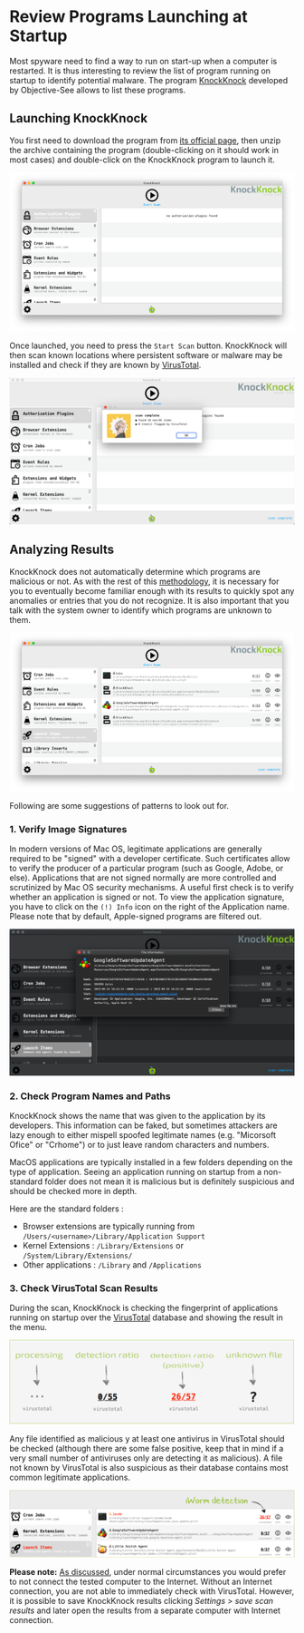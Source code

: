 # Review Programs Launching at Startup

Most spyware need to find a way to run on start-up when a computer is restarted. It is thus interesting to review the list of program running on startup to identify potential malware. The program [KnockKnock](https://objective-see.com/products/knockknock.html) developed by Objective-See allows to list these programs.

## Launching KnockKnock

You first need to download the program from [its official page](https://objective-see.com/products/knockknock.html), then unzip the archive containing the program (double-clicking on it should work in most cases) and double-click on the KnockKnock program to launch it.

![KnockKnock](../img/knock1.png)

Once launched, you need to press the `Start Scan` button. KnockKnock will then scan known locations where persistent software or malware may be installed and check if they are known by [VirusTotal](https://www.virustotal.com/).

![KnockKnock](../img/knock2.png)

## Analyzing Results

KnockKnock does not automatically determine which programs are malicious or not. As with the rest of this [methodology](methodology.md), it is necessary for you to eventually become familiar enough with its results to quickly spot any anomalies or entries that you do not recognize. It is also important that you talk with the system owner to identify which programs are unknown to them.

![KnockKnock](../img/knock3.png)

Following are some suggestions of patterns to look out for.

### 1. Verify Image Signatures

In modern versions of Mac OS, legitimate applications are generally required to be "signed" with a developer certificate. Such certificates allow to verify the producer of a particular program (such as Google, Adobe, or else). Applications that are not signed normally are more controlled and scrutinized by Mac OS security mechanisms. A useful first check is to verify whether an application is signed or not. To view the application signature, you have to click on the `(!) Info` icon on the right of the Application name. Please note that by default, Apple-signed programs are filtered out.

![KnockKnock](../img/knock4.png)

### 2. Check Program Names and Paths

KnockKnock shows the name that was given to the application by its developers. This information can be faked, but sometimes attackers are lazy enough to either mispell spoofed legitimate names (e.g. "Micorsoft Ofice" or "Crhome") or to just leave random characters and numbers.

MacOS applications are typically installed in a few folders depending on the type of application. Seeing an application running on startup from a non-standard folder does not mean it is malicious but is definitely suspicious and should be checked more in depth.

Here are the standard folders :

* Browser extensions are typically running from `/Users/<username>/Library/Application Support`
* Kernel Extensions : `/Library/Extensions` or `/System/Library/Extensions/`
* Other applications : `/Library` and `/Applications`


### 3. Check VirusTotal Scan Results

During the scan, KnockKnock is checking the fingerprint of applications running on startup over the [VirusTotal](https://virustotal.com/) database and showing the result in the menu.

![VT](../img/knock_vt.png)

Any file identified as malicious y at least one antivirus in VirusTotal should be checked (although there are some false positive, keep that in mind if a very small number of antiviruses only are detecting it as malicious). A file not known by VirusTotal is also suspicious as their database contains most common legitimate applications.

![VT](../img/knock_vt2.png)

**Please note:** [As discussed](safety.md), under normal circumstances you would prefer to not connect the tested computer to the Internet. Without an Internet connection, you are not able to immediately check with VirusTotal. However, it is possible to save KnockKnock results clicking *Settings* > *save scan results* and later open the results from a separate computer with Internet connection.

